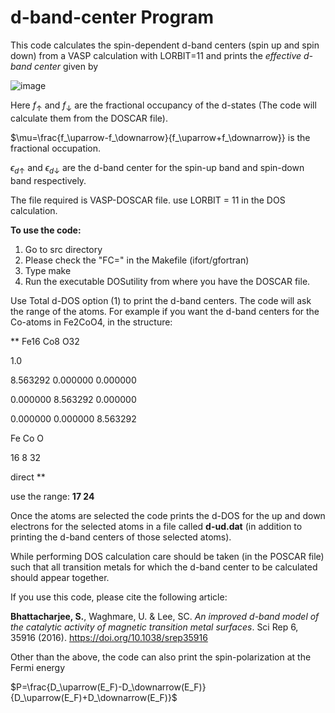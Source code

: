 # d-band-center Program

This code calculates the spin-dependent d-band centers (spin up and spin down) from a VASP calculation with LORBIT=11 and prints the _effective d-band center_ given by


![image](https://user-images.githubusercontent.com/27854932/179454521-10cbb1a4-b1b9-4b59-91a5-07545351fdd5.png)



Here $f_\uparrow$ and $f_\downarrow$ are the fractional occupancy of the d-states (The code will calculate them from the DOSCAR file).

$\mu=\frac{f_\uparrow-f_\downarrow}{f_\uparrow+f_\downarrow}} is the fractional occupation.

$\epsilon_{d\uparrow}$ and $\epsilon_{d\downarrow}$ are the d-band center for the spin-up band and spin-down band respectively. 

The file required is VASP-DOSCAR file.
use LORBIT = 11 in the DOS calculation.

**To use the code:**
1. Go to src directory
2. Please check the "FC=" in the Makefile (ifort/gfortran)
3. Type make
4. Run the executable DOSutility from where you have the DOSCAR file.

Use Total d-DOS option (1) to print the d-band centers. The code will ask the range of the atoms. For example if you want the d-band centers for 
the Co-atoms in Fe2CoO4, in the structure:

**
Fe16 Co8 O32

1.0

8.563292 0.000000 0.000000

0.000000 8.563292 0.000000

0.000000 0.000000 8.563292

Fe Co O

16 8 32

direct
**

use the range: 
**17 24**

Once the atoms are selected the code prints the 
d-DOS for the up and down electrons for the selected atoms in a file called **d-ud.dat** (in addition to printing the d-band centers 
of those selected atoms). 

While performing DOS calculation care should be taken (in the POSCAR file) such that all transition metals for which the d-band center 
to be calculated should appear together.

If you use this code, please cite the following article:

**Bhattacharjee, S.**, Waghmare, U. & Lee, SC. _An improved d-band model of the catalytic activity of magnetic transition metal surfaces_. Sci Rep 6, 35916 (2016). https://doi.org/10.1038/srep35916

Other than the above, the code can also print the spin-polarization at the Fermi energy

$P=\frac{D_\uparrow(E_F)-D_\downarrow(E_F)}{D_\uparrow(E_F)+D_\downarrow(E_F)}$
